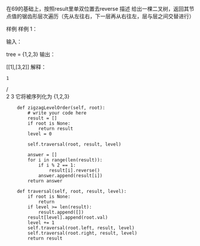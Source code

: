 在69的基础上，按照result里单双位置去reverse
描述
给出一棵二叉树，返回其节点值的锯齿形层次遍历（先从左往右，下一层再从右往左，层与层之间交替进行）

样例
样例 1：

输入：

tree = {1,2,3}
输出：

[[1],[3,2]]
解释：

    1
   / \
  2   3
它将被序列化为 {1,2,3}

```
    def zigzagLevelOrder(self, root):
        # write your code here
        result = []
        if root is None:
            return result
        level = 0

        self.traversal(root, result, level)

        answer = []
        for i in range(len(result)):
            if i % 2 == 1:
                result[i].reverse()
            answer.append(result[i])
        return answer

    def traversal(self, root, result, level):
        if root is None:
            return
        if level >= len(result):
            result.append([])
        result[level].append(root.val)
        level += 1
        self.traversal(root.left, result, level)
        self.traversal(root.right, result, level)
        return result
```

